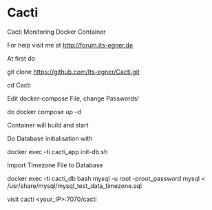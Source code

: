 # Cacti
Cacti Monitoring Docker Container

For help visit me at http://forum.its-egner.de

At first do 

git clone https://github.com/Its-egner/Cacti.git

cd Cacti

Edit docker-compose File, change Passwords!

do docker compose up -d

Container will build and start

Do Database initialisation with

docker exec -ti cacti_app init-db.sh

Import Timezone File to Database

docker exec -ti cacti_db bash
mysql -u root -proot_password mysql < /usr/share/mysql/mysql_test_data_timezone.sql

visit cacti <your_IP>:7070/cacti
